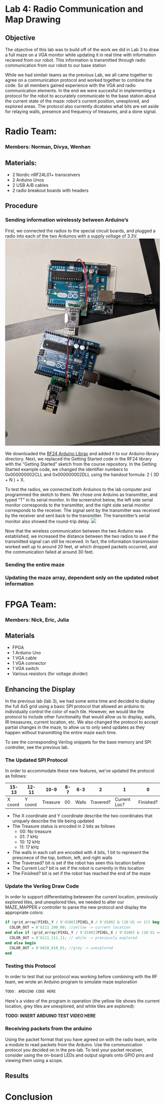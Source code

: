 # Lab 4: Radio Communication and Map Drawing
## Objective
The objective of this lab was to build off of the work we did in Lab 3 to draw a full maze on a VGA monitor while updating it in real time with information recieved from our robot. This information is transmitted through radio communication from our robot to our base station

While we had similair teams as the previous Lab, we all came together to agree on a communication protocol and worked together to combine the code. So all members gained experience with the VGA and radio communication elements.
In the end we were succesful in implementing a protocol for the robot to accurately communicate to the base station about the current state of the maze: robot's current position, unexplored, and explored areas. The protocol also currently dicatates what bits are set aside for relaying walls, presence and frequency of treasures, and a done signal. 

# Radio Team:
### Members: Norman, Divya, Wenhan

## Materials:
- 2 Nordic nRF24L01+ transceivers
- 2 Arduino Unos
- 2 USB A/B cables
- 2 radio breakout boards with headers

## Procedure

### Sending information wirelessly between Arduino’s
First, we connected the radios to the special circuit boards, and plugged a radio into each of the two Arduinos with a supply voltage of 3.3V. 
![](/Lab4Photos/IMG_20171019_203245.jpg)

We downloaded the [RF24 Arduino Libray](https://github.com/maniacbug/RF24) and added it to our Arduino library directory. Next, we replaced the Getting Started code in the RF24 library with the “Getting Started” sketch from the course repository. In the Getting Started example code, we changed the identifier numbers to 0x000000002CLL and  0x000000002DLL using the handout formula: 2 ( 3D + N ) + X. 

To test the radios, we connected both Arduinos to the lab computer and programmed the sketch to them. We chose one Arduino as transmitter, and typed “T” in its serial monitor. In the screenshot below, the left side serial monitor corresponds to the transmitter, and the right side serial monitor corresponds to the receiver. The signal sent by the transmitter was received by the receiver and sent back to the transmitter. The transmitter’s serial monitor also showed the round-trip delay. 
![](/Lab4Photos/IMG_20171019_203229.jpg)

Now that the wireless communication between the two Arduino was established, we increased the distance between the two radios to see if the transmitted signal can still be received. In fact, the information transmission worked well up to around 20 feet, at which dropped packets occurred, and the communication failed at around 30 feet.
 
### Sending the entire maze

### Updating the maze array, dependent only on the updated robot information


# FPGA Team:
### Members: Nick, Eric, Julia

## Materials
- FPGA
- 1 Arduino Uno
- 1 VGA cable
- 1 VGA connector
- 1 VGA switch
- Various resistors (for voltage divider)

## Enhancing the Display
In the previous lab (lab 3), we had some extra time and decided to display the full 4x5 grid using a basic SPI protocol that allowed an arduino to individually control the color of each tile. However, we would like the protocol to include other functionality that would allow us to display, walls, IR tresasures, current location, etc. We also changed the protocol to accept partial changes in the maze, to allow us to only send updates as they happen without transmitting the entire maze each time.

To see the corresponding Verilog snippets for the base memory and SPI controller, see the previous lab.

### The Updated SPI Protocol
In order to accommodate these new features, we've updated the protocol as follows:

|15-13     |12-11     |10-9        |8-7    | 6-3      | 2         | 1            | 0         |
| -------- | -------- | ---------- | ----  |  ------- | --------- | ------------ | --------- |
| X coord  | Y coord  | Treasure   |  00   | Walls    | Travered? | Current Loc? | Finished? |

 - The X coordinate and Y coordinate describe the two coordinates that uniquely describe the tile being updated
 - The Treasure status is encoded in 2 bits as follows
   - 00: No treasure
   - 01: 7 kHz
   - 10: 12 kHz
   - 11: 17 kHz
 - The walls in each cell are encoded with 4 bits, 1 bit to represent the prescnece of the top, bottom, left, and right walls
 - The Traversed? bit is set if the robot has seen this location before
 - The Current Loc? bit is set if the robot is currently in this location
 - The Finished? bit is set if the robot has reached the end of the maze

### Update the Verilog Draw Code 

In order to support differentiating beteween the current location, previously explored tiles, and unexplored tiles, we needed to alter our MAZE_MAPPER.v controller to parse the new protocol and display the appropriate colors:

```verilog
if (grid_array[PIXEL_Y / 9'd100][PIXEL_X / 9'd100] & (16'd1 << 1)) begin
  COLOR_OUT = 8'b111_100_00; //yellow -> current location
end else if (grid_array[PIXEL_Y / 9'd100][PIXEL_X / 9'd100] & (16'd1 << 2)) begin
  COLOR_OUT = 8'b111_111_11; // white -> previously explored
end else begin
  COLOR_OUT = 8'b010_010_01; //grey -> unexplored
end
```

### Testing this Protocol
In order to test that our protocol was working before combining with the RF team, we wrote an Arduino program to simulate maze exploration

```cpp
TODO: ARDUINO CODE HERE
```

Here's a video of the program in operation (the yellow tile shows the current location, grey tiles are unexplored, and white tiles are explored):

**TODO: INSERT ARDUINO TEST VIDEO HERE**


### Receiving packets from the arduino
Using the packet format that you have agreed on with the radio team, write a module to read packets from the Arduino. Use the communication protocol you decided on in the pre-lab. To test your packet receiver, consider using the on-board LEDs and output signals onto GPIO pins and viewing them using a scope.


## Results

# Conclusion


